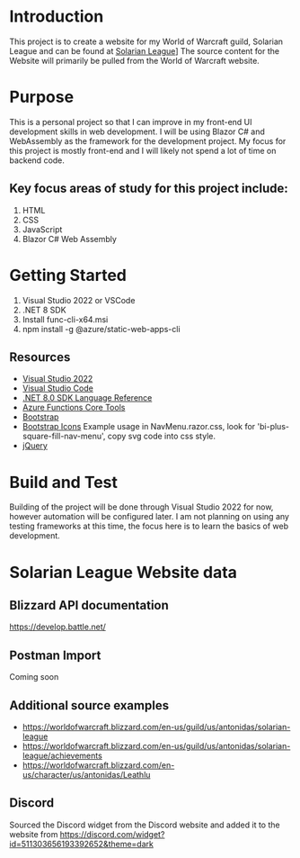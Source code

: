 # Introduction
This project is to create a website for my World of Warcraft guild, Solarian League and can be found at [Solarian League](https://www.solarianleague.com)]
The source content for the Website will primarily be pulled from the World of Warcraft website.

# Purpose
This is a personal project so that I can improve in my front-end UI development skills in web development.
I will be using Blazor C# and WebAssembly as the framework for the development project.
My focus for this project is mostly front-end and I will likely not spend a lot of time on backend code.

## Key focus areas of study for this project include:
1. HTML
2. CSS
3. JavaScript
4. Blazor C# Web Assembly

# Getting Started
1. Visual Studio 2022 or VSCode
2. .NET 8 SDK
3. Install func-cli-x64.msi
4. npm install -g @azure/static-web-apps-cli

## Resources
- [Visual Studio 2022](https://visualstudio.microsoft.com/downloads/)
- [Visual Studio Code](https://code.visualstudio.com/)
- [.NET 8.0 SDK Language Reference](https://docs.microsoft.com/en-us/dotnet/csharp/language-reference/)
- [Azure Functions Core Tools](https://learn.microsoft.com/en-us/azure/azure-functions/functions-run-local)
- [Bootstrap](https://getbootstrap.com/)
- [Bootstrap Icons](https://icons.getbootstrap.com/) Example usage in NavMenu.razor.css, look for 'bi-plus-square-fill-nav-menu', copy svg code into css style.
- [jQuery](https://jquery.com/)

# Build and Test
Building of the project will be done through Visual Studio 2022 for now, however automation will be configured later.
I am not planning on using any testing frameworks at this time, the focus here is to learn the basics of web development.

# Solarian League Website data

## Blizzard API documentation
https://develop.battle.net/

## Postman Import
Coming soon

## Additional source examples
- https://worldofwarcraft.blizzard.com/en-us/guild/us/antonidas/solarian-league
- https://worldofwarcraft.blizzard.com/en-us/guild/us/antonidas/solarian-league/achievements
- https://worldofwarcraft.blizzard.com/en-us/character/us/antonidas/Leathlu

## Discord
Sourced the Discord widget from the Discord website and added it to the website from https://discord.com/widget?id=511303656193392652&theme=dark
